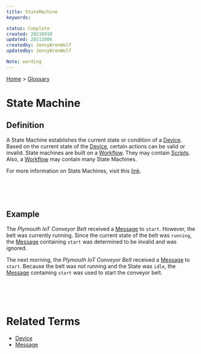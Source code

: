 ```yaml
---
title: StateMachine
keywords: 

status: Complete
created: 20210910
updated: 20211006
createdby: JennyWrenWolf
updatedby: JennyWrenWolf

Note: wording
---
```

[Home](../Index.md) > [Glossary](./Index.md)

# State Machine
## Definition
A State Machine establishes the current state or condition of a [Device](./Device.md).  Based on the current state of the [Device](./Device.md), certain actions can be valid or invalid. State machines are built on a [Workflow](./Workflow.md). They may contain [Scripts](./Script.md). Also, a [Workflow](./Workflow.md) may contain many State Machines. 

For more information on State Machines, visit this [link](https://en.wikipedia.org/wiki/Finite-state_machine).

<br>
<br>
<br>

## Example
The *Plymouth IoT Conveyor Belt* received a [Message](./Message.md) to `start`.  However, the belt was currently running.  Since the current state of the belt was `running`, the [Message](./Message.md) containing `start` was determined to be invalid and was ignored. 

The next morning, the *Plymouth IoT Conveyor Belt* received a [Message](./Message.md) to `start`.  Because the belt was not running and the State was `idle`, the [Message](./Message.md) containing `start` was used to start the conveyor belt. 

<br>
<br>
<br>

# Related Terms
- [Device](./Device.md)
- [Message](./Message.md)